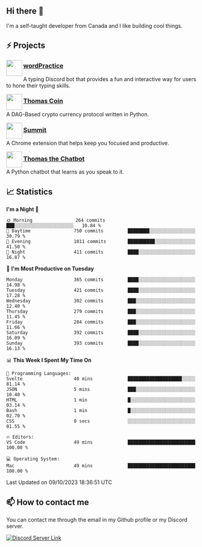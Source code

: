 <h2>Hi there 👋</h2>

<p>I'm a self-taught developer from Canada and I like building cool things.</p>

<h2>⚡ Projects</h2>

<img align="left" src="https://i.imgur.com/BIzs17V.png" width="42" height="42" />
<h3><a target="_blank" href="https://wordpractice.principle.sh/">wordPractice</a></h3>
<p>A typing Discord bot that provides a fun and interactive way for users to hone their typing skills.</p>

<img align="left" src="https://i.imgur.com/4FdQpgN.png" width="42" height="42" />
<h3><a href="https://github.com/principle105/thomas-coin">Thomas Coin</a></h3>
<p>A DAG-Based crypto currency protocol written in Python.</p>

<img align="left" src="https://i.imgur.com/Ly8Atho.png" width="42" height="42" />
<h3><a href="https://summit.sh/">Summit</a></h3>
<p>A Chrome extension that helps keep you focused and productive.</p>

<img align="left" src="https://i.imgur.com/hA9YF2s.png" width="42" height="42" />
<h3><a href="https://github.com/principle105/thomasthechatbot">Thomas the Chatbot</a></h3>
<p>A Python chatbot that learns as you speak to it.</p>

<h2>📈 Statistics</h2>

<!--START_SECTION:waka-->
**I'm a Night 🦉** 

```text
🌞 Morning                264 commits         ███░░░░░░░░░░░░░░░░░░░░░░   10.84 % 
🌆 Daytime                750 commits         ████████░░░░░░░░░░░░░░░░░   30.79 % 
🌃 Evening                1011 commits        ██████████░░░░░░░░░░░░░░░   41.50 % 
🌙 Night                  411 commits         ████░░░░░░░░░░░░░░░░░░░░░   16.87 % 
```
📅 **I'm Most Productive on Tuesday** 

```text
Monday                   365 commits         ████░░░░░░░░░░░░░░░░░░░░░   14.98 % 
Tuesday                  421 commits         ████░░░░░░░░░░░░░░░░░░░░░   17.28 % 
Wednesday                302 commits         ███░░░░░░░░░░░░░░░░░░░░░░   12.40 % 
Thursday                 279 commits         ███░░░░░░░░░░░░░░░░░░░░░░   11.45 % 
Friday                   284 commits         ███░░░░░░░░░░░░░░░░░░░░░░   11.66 % 
Saturday                 392 commits         ████░░░░░░░░░░░░░░░░░░░░░   16.09 % 
Sunday                   393 commits         ████░░░░░░░░░░░░░░░░░░░░░   16.13 % 
```


📊 **This Week I Spent My Time On** 

```text
💬 Programming Languages: 
Svelte                   40 mins             ████████████████████░░░░░   81.14 % 
JSON                     5 mins              ███░░░░░░░░░░░░░░░░░░░░░░   10.40 % 
HTML                     1 min               █░░░░░░░░░░░░░░░░░░░░░░░░   03.14 % 
Bash                     1 min               █░░░░░░░░░░░░░░░░░░░░░░░░   02.70 % 
CSS                      0 secs              ░░░░░░░░░░░░░░░░░░░░░░░░░   01.55 % 

🔥 Editors: 
VS Code                  49 mins             █████████████████████████   100.00 % 

💻 Operating System: 
Mac                      49 mins             █████████████████████████   100.00 % 
```


 Last Updated on 09/10/2023 18:36:51 UTC
<!--END_SECTION:waka-->

<h2>📫 How to contact me</h2>

You can contact me through the email in my Github profile or my Discord server.

[![Discord Server Link](https://dcbadge.vercel.app/api/server/DHnk46C)](https://discord.gg/DHnk46C)

